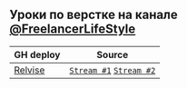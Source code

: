 ## Уроки по верстке на канале [@FreelancerLifeStyle](https://www.youtube.com/@FreelancerLifeStyle)

| GH deploy | Source |
|-----------|--------|
| [Relvise](https://a1exfox.github.io/FreelancerLifeStyle/Relvise/) | [`Stream #1`](https://www.youtube.com/watch?v=f-irDQwt1l4) [`Stream #2`](https://www.youtube.com/watch?v=0UUK4VDblXM) |
